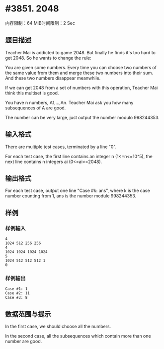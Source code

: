 # #3851. 2048

内存限制：64 MiB时间限制：2 Sec

## 题目描述

Teacher Mai is addicted to game 2048. But finally he finds it's too hard to get 2048. So he wants to change the rule:

You are given some numbers. Every time you can choose two numbers of the same value from them and merge these two numbers into their sum. And these two numbers disappear meanwhile.

  

If we can get 2048 from a set of numbers with this operation, Teacher Mai think this multiset is good.

You have n numbers, A1,...,An. Teacher Mai ask you how many subsequences of A are good.

The number can be very large, just output the number modulo 998244353.

 

## 输入格式

There are multiple test cases, terminated by a line "0".

For each test case, the first line contains an integer n (1<=n<=10^5), the next line contains n integers ai (0<=ai<=2048).

## 输出格式

For each test case, output one line "Case #k: ans", where k is the case number counting from 1, ans is the number module 998244353.

## 样例

### 样例输入

    
    4
    1024 512 256 256
    4
    1024 1024 1024 1024
    5
    1024 512 512 512 1
    0
    

### 样例输出

    
    Case #1: 1
    Case #2: 11
    Case #3: 8
    

## 数据范围与提示

In the first case, we should choose all the numbers.

In the second case, all the subsequences which contain more than one number are good.
